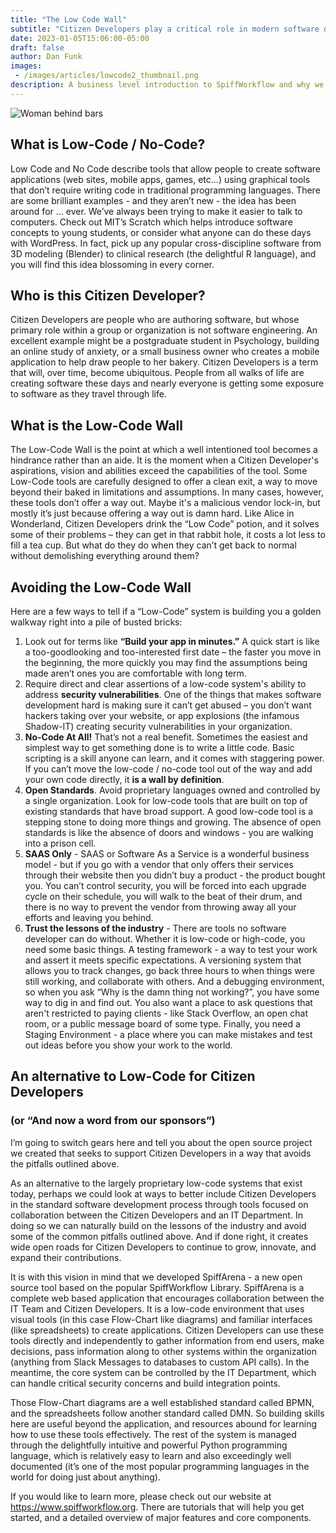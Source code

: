```yaml
---
title: "The Low Code Wall"
subtitle: "Citizen Developers play a critical role in modern software development, but some low-code solutions trap their potential, rather than releasing it.  We’ll talk about how to spot low-code solutions that don’t have walls."
date: 2023-01-05T15:06:00-05:00
draft: false
author: Dan Funk
images:
 - /images/articles/lowcode2_thumbnail.png
description: A business level introduction to SpiffWorkflow and why we adopted this open source platform and are building a suite of tools around it.
---
```


![Woman behind bars](low-code-jail.png)

## What is Low-Code / No-Code?

Low Code and No Code describe tools that allow people to create software applications (web sites, mobile apps, games, etc…) using graphical tools that don’t require writing code in traditional programming languages.  There are some brilliant examples - and they aren’t new - the idea has been around for … ever.  We’ve always been trying to make it easier to talk to computers.  Check out MIT’s Scratch which helps introduce software concepts to young students, or consider what anyone can do these days with WordPress.  In fact, pick up any popular cross-discipline software from 3D modeling (Blender) to clinical research (the delightful R language), and you will find this idea blossoming in every corner.

## Who is this Citizen Developer?

Citizen Developers are people who are authoring software, but whose primary role within a group or organization is not software engineering.  An excellent example might be a postgraduate student in Psychology, building an online study of anxiety, or a small business owner who creates a mobile application to help draw people to her bakery.   Citizen Developers is a term that will, over time, become ubiquitous.  People from all walks of life are creating software these days and nearly everyone is getting some exposure to software as they travel through life.

## What is the Low-Code Wall

The Low-Code Wall is the point at which a well intentioned tool becomes a hindrance rather than an aide.  It is the moment when a Citizen Developer's aspirations, vision and abilities exceed the capabilities of the tool.  Some Low-Code tools are carefully designed to offer a clean exit, a way to move beyond their baked in limitations and assumptions.  In many cases, however, these tools don’t offer a way out.  Maybe it's a malicious vendor lock-in, but mostly it’s just because offering a way out is damn hard.  Like Alice in Wonderland, Citizen Developers drink the “Low Code” potion, and it solves some of their problems – they can get in that rabbit hole, it costs a lot less to fill a tea cup.  But what do they do when they can’t get back to normal without demolishing everything around them?

## Avoiding the Low-Code Wall
Here are a few ways to tell if a “Low-Code” system is building you a golden walkway right into a pile of busted bricks:

1. Look out for terms like **“Build your app in minutes.”**  A quick start is like a too-goodlooking and too-interested first date – the faster you move in the beginning, the more quickly you may find the assumptions being made aren’t ones you are comfortable with long term.
2. Require direct and clear assertions of a low-code system's ability to address **security vulnerabilities**. One of the things that makes software development hard is making sure it can’t get abused – you don’t want hackers taking over your website, or app explosions (the infamous Shadow-IT) creating security vulnerabilities in your organization.   
3. **No-Code At All!**  That’s not a real benefit.  Sometimes the easiest and simplest way to get something done is to write a little code.  Basic scripting is a skill anyone can learn, and it comes with staggering power.  If you can’t move the low-code / no-code tool out of the way and add your own code directly, it **is a wall by definition**.
4. **Open Standards**.  Avoid proprietary languages owned and controlled by a single organization.   Look for low-code tools that are built on top of existing standards that have broad support.  A good low-code tool is a stepping stone to doing more things and growing.  The absence of open standards is like the absence of doors and windows - you are walking into a prison cell.
5. **SAAS Only** - SAAS or Software As a Service is a wonderful business model - but if you go with a vendor that only offers their services through their website then you didn’t buy a product - the product bought you.  You can’t control security, you will be forced into each upgrade cycle on their schedule, you will walk to the beat of their drum, and there is no way to prevent the vendor from throwing away all your efforts and leaving you behind.
6. **Trust the lessons of the industry** - There are tools no software developer can do without. Whether it is low-code or high-code, you need some basic things.  A testing framework - a way to test your work and assert it meets specific expectations.  A versioning system that allows you to track changes, go back three hours to when things were still working, and collaborate with others. And a debugging environment, so when you ask “Why is the damn thing not working?”, you have some way to dig in and find out.  You also want a place to ask questions that aren't restricted to paying clients - like Stack Overflow, an open chat room, or a public message board of some type.  Finally, you need a Staging Environment - a place where you can make mistakes and test out ideas before you show your work to the world.

## An alternative to Low-Code for Citizen Developers
### (or “And now a word from our sponsors”)

I’m going to switch gears here and tell you about the open source project we created that seeks to support Citizen Developers in a way that avoids the pitfalls outlined above.

As an alternative to the largely proprietary low-code systems that exist today, perhaps we could look at ways to better include Citizen Developers in the standard software development process through tools focused on collaboration between the Citizen Developers and an IT Department.  In doing so we can naturally build on the lessons of the industry and avoid some of the common pitfalls outlined above.  And if done right, it creates wide open roads for Citizen Developers to continue to grow, innovate, and expand their contributions.

It is with this vision in mind that we developed SpiffArena - a new open source tool based on the popular SpiffWorkflow Library.  SpiffArena is a complete web based application that encourages collaboration between the IT Team and Citizen Developers.  It is a low-code environment that uses visual tools (in this case Flow-Chart like diagrams) and familiar interfaces (like spreadsheets) to create applications.  Citizen Developers can use these tools directly and independently to gather information from end users, make decisions, pass information along to other systems within the organization (anything from Slack Messages to databases to custom API calls).  In the meantime, the core system can be controlled by the IT Department, which can handle critical security concerns and build integration points.

Those Flow-Chart diagrams are a well established standard called BPMN, and the spreadsheets follow another standard called DMN.  So building skills here are useful beyond the application, and resources abound for learning how to use these tools effectively.  The rest of the system is managed through the delightfully intuitive and powerful Python programming language, which is relatively easy to learn and also exceedingly well documented (it’s one of the most popular programming languages in the world for doing just about anything).

If you would like to learn more, please check out our website at https://www.spiffworkflow.org.  There are tutorials that will help you get started, and a detailed overview of major features and core components.

